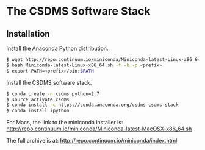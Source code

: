 The CSDMS Software Stack
========================

Installation
------------

Install the Anaconda Python distribution.
``` bash
$ wget http://repo.continuum.io/miniconda/Miniconda-latest-Linux-x86_64.sh
$ bash Miniconda-latest-Linux-x86_64.sh -f -b -p <prefix>
$ export PATH=<prefix>/bin:$PATH
```

Install the CSDMS software stack.
``` bash
$ conda create -n csdms python=2.7
$ source activate csdms
$ conda install -c https://conda.anaconda.org/csdms csdms-stack
$ conda install ipython
```

For Macs, the link to the miniconda installer is: http://repo.continuum.io/miniconda/Miniconda-latest-MacOSX-x86_64.sh

The full archive is at: http://repo.continuum.io/miniconda/index.html
